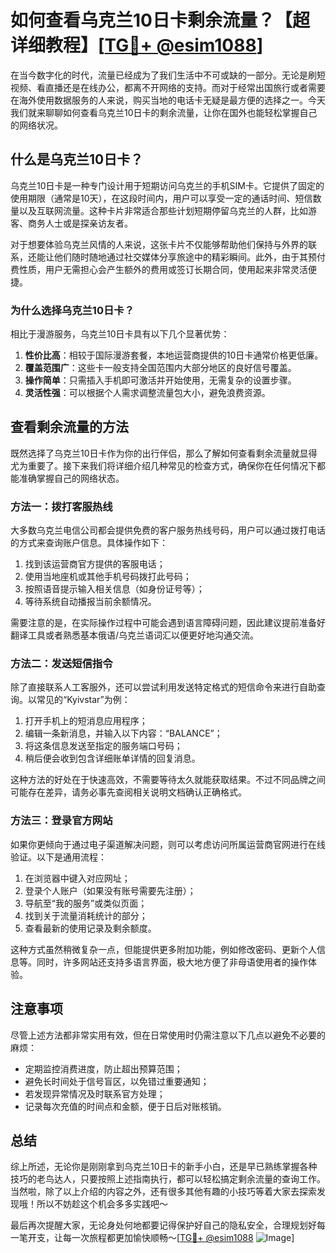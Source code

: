 # 如何查看乌克兰10日卡剩余流量？【超详细教程】[[TG💪+ @esim1088](https://t.me/s/esim1088)]

在当今数字化的时代，流量已经成为了我们生活中不可或缺的一部分。无论是刷短视频、看直播还是在线办公，都离不开网络的支持。而对于经常出国旅行或者需要在海外使用数据服务的人来说，购买当地的电话卡无疑是最方便的选择之一。今天我们就来聊聊如何查看乌克兰10日卡的剩余流量，让你在国外也能轻松掌握自己的网络状况。

## 什么是乌克兰10日卡？

乌克兰10日卡是一种专门设计用于短期访问乌克兰的手机SIM卡。它提供了固定的使用期限（通常是10天），在这段时间内，用户可以享受一定的通话时间、短信数量以及互联网流量。这种卡片非常适合那些计划短期停留乌克兰的人群，比如游客、商务人士或是探亲访友者。

对于想要体验乌克兰风情的人来说，这张卡片不仅能够帮助他们保持与外界的联系，还能让他们随时随地通过社交媒体分享旅途中的精彩瞬间。此外，由于其预付费性质，用户无需担心会产生额外的费用或签订长期合同，使用起来非常灵活便捷。

### 为什么选择乌克兰10日卡？

相比于漫游服务，乌克兰10日卡具有以下几个显著优势：

1. **性价比高**：相较于国际漫游套餐，本地运营商提供的10日卡通常价格更低廉。
2. **覆盖范围广**：这些卡一般支持全国范围内大部分地区的良好信号覆盖。
3. **操作简单**：只需插入手机即可激活并开始使用，无需复杂的设置步骤。
4. **灵活性强**：可以根据个人需求调整流量包大小，避免浪费资源。

## 查看剩余流量的方法

既然选择了乌克兰10日卡作为你的出行伴侣，那么了解如何查看剩余流量就显得尤为重要了。接下来我们将详细介绍几种常见的检查方式，确保你在任何情况下都能准确掌握自己的网络状态。

### 方法一：拨打客服热线

大多数乌克兰电信公司都会提供免费的客户服务热线号码，用户可以通过拨打电话的方式来查询账户信息。具体操作如下：

1. 找到该运营商官方提供的客服电话；
2. 使用当地座机或其他手机号码拨打此号码；
3. 按照语音提示输入相关信息（如身份证号等）；
4. 等待系统自动播报当前余额情况。

需要注意的是，在实际操作过程中可能会遇到语言障碍问题，因此建议提前准备好翻译工具或者熟悉基本俄语/乌克兰语词汇以便更好地沟通交流。

### 方法二：发送短信指令

除了直接联系人工客服外，还可以尝试利用发送特定格式的短信命令来进行自助查询。以常见的“Kyivstar”为例：

1. 打开手机上的短消息应用程序；
2. 编辑一条新消息，并输入以下内容：“BALANCE”；
3. 将这条信息发送至指定的服务端口号码；
4. 稍后便会收到包含详细账单详情的回复消息。

这种方法的好处在于快速高效，不需要等待太久就能获取结果。不过不同品牌之间可能存在差异，请务必事先查阅相关说明文档确认正确格式。

### 方法三：登录官方网站

如果你更倾向于通过电子渠道解决问题，则可以考虑访问所属运营商官网进行在线验证。以下是通用流程：

1. 在浏览器中键入对应网址；
2. 登录个人账户（如果没有账号需要先注册）；
3. 导航至“我的服务”或类似页面；
4. 找到关于流量消耗统计的部分；
5. 查看最新的使用记录及剩余额度。

这种方式虽然稍微复杂一点，但能提供更多附加功能，例如修改密码、更新个人信息等。同时，许多网站还支持多语言界面，极大地方便了非母语使用者的操作体验。

## 注意事项

尽管上述方法都非常实用有效，但在日常使用时仍需注意以下几点以避免不必要的麻烦：

- 定期监控消费进度，防止超出预算范围；
- 避免长时间处于信号盲区，以免错过重要通知；
- 若发现异常情况及时联系官方处理；
- 记录每次充值的时间点和金额，便于日后对账核销。

## 总结

综上所述，无论你是刚刚拿到乌克兰10日卡的新手小白，还是早已熟练掌握各种技巧的老鸟达人，只要按照上述指南执行，都可以轻松搞定剩余流量的查询工作。当然啦，除了以上介绍的内容之外，还有很多其他有趣的小技巧等着大家去探索发现哦！所以不妨趁这个机会多多实践吧～

最后再次提醒大家，无论身处何地都要记得保护好自己的隐私安全，合理规划好每一笔开支，让每一次旅程都更加愉快顺畅～[[TG💪+ @esim1088](https://t.me/s/esim1088) ![Image](https://i.postimg.cc/4NQfJmqS/Snipaste-2025-05-13-00-14-12.png)]